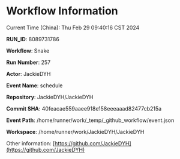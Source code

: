 # Workflow Information

Current Time (China): Thu Feb 29 09:40:16 CST 2024  

**RUN_ID**: 8089731786  

**Workflow**: Snake  

**Run Number**: 257  

**Actor**: JackieDYH  

**Event Name**: schedule  

**Repository**: JackieDYH/JackieDYH  

**Commit SHA**: 40feacae559aaee918e158eeeaaad82477cb215a  

**Event Path**: /home/runner/work/_temp/_github_workflow/event.json  

**Workspace**: /home/runner/work/JackieDYH/JackieDYH  

Other information: [https://github.com/JackieDYH](https://github.com/JackieDYH)
